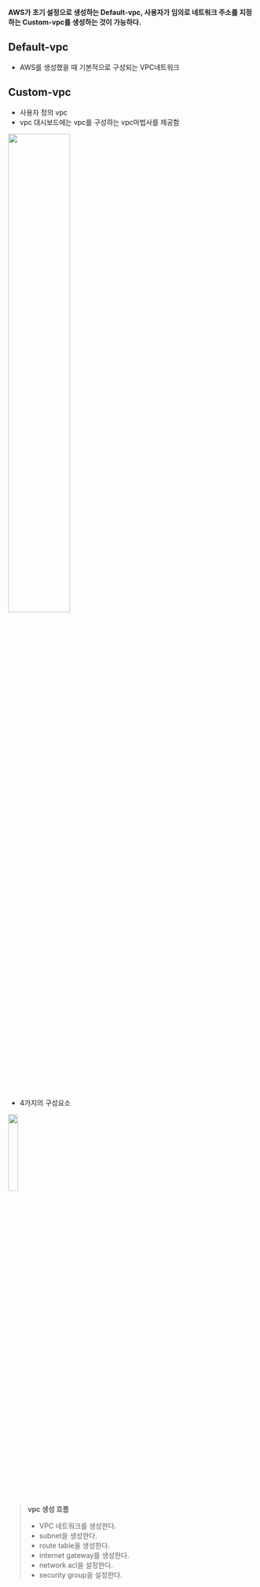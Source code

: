 **AWS가 초기 설정으로 생성하는 Default-vpc, 사용자가 임의로 네트워크 주소를 지정하는 Custom-vpc를 생성하는 것이 가능하다.**

## Default-vpc
+ AWS를 생성했을 때 기본적으로 구성되는 VPC네트워크

## Custom-vpc
+ 사용자 정의 vpc
+ vpc 대시보드에는 vpc를 구성하는 vpc마법사를 제공함

<img src = "https://user-images.githubusercontent.com/55094745/104902324-f346dd80-59c1-11eb-9727-6444506d6b9d.png" width = "50%"></img>
+ 4가지의 구성요소

<img src = "https://user-images.githubusercontent.com/55094745/104902727-6c463500-59c2-11eb-8651-17f09637c535.png" width = "20%"></img>

> **vpc 생성 흐름**
> + VPC 네트워크를 생성한다.
> + subnet을 생성한다.
> + route table을 생성한다.
> + internet gateway를 생성한다.
> + network acl을 설정한다.
> + security group을 설정한다.

